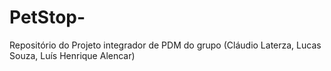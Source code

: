# PetStop-
Repositório do Projeto integrador de PDM do grupo (Cláudio Laterza, Lucas Souza, Luís Henrique Alencar)
